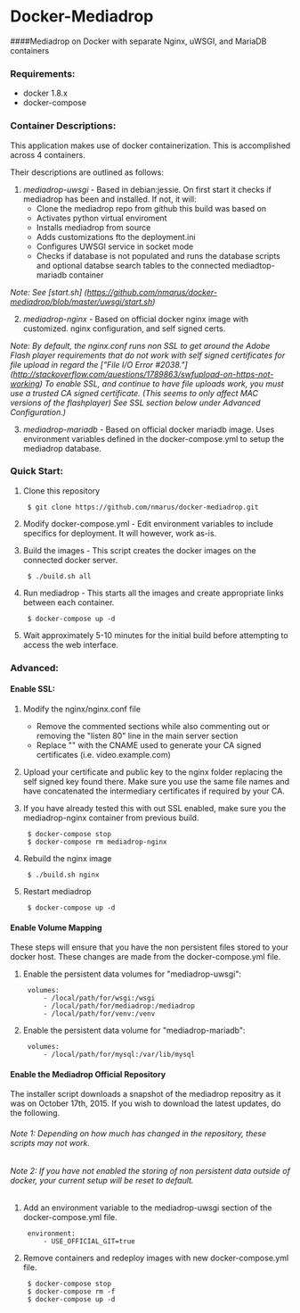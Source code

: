 # Docker-Mediadrop
####Mediadrop on Docker with separate Nginx, uWSGI, and MariaDB containers

### Requirements:

- docker 1.8.x
- docker-compose

### Container Descriptions:
This application makes use of docker containerization. This is accomplished across 4 containers.

Their descriptions are outlined as follows:

1. *mediadrop-uwsgi* - Based in debian:jessie. On first start it checks if mediadrop has been and installed. If not, it will:
    * Clone the mediadrop repo from github this build was based on
    * Activates python virtual enviroment
    * Installs mediadrop from source
    * Adds customizations fto the deployment.ini
    * Configures UWSGI service in socket mode
    * Checks if database is not populated and runs the database scripts and optional databse search tables to the connected mediadtop-mariadb container


*Note: See [start.sh] (https://github.com/nmarus/docker-mediadrop/blob/master/uwsgi/start.sh)*


2. *mediadrop-nginx* - Based on official docker nginx image with customized.
nginx configuration, and self signed certs.


*Note: By default, the nginx.conf runs non SSL to get around the Adobe Flash player requirements that do not work with self signed certificates for file upload in regard the ["File I/O Error #2038."] (http://stackoverflow.com/questions/1789863/swfupload-on-https-not-working) To enable SSL, and continue to have file uploads work, you must use a trusted CA signed certificate. (This seems to only affect MAC versions of the flashplayer) See SSL section below under Advanced Configuration.)*


3. *mediadrop-mariadb* - Based on official docker mariadb image. Uses environment variables defined in the docker-compose.yml to setup the mediadrop database.

### Quick Start:

1. Clone this repository

        $ git clone https://github.com/nmarus/docker-mediadrop.git

2. Modify docker-compose.yml - Edit environment variables to include specifics for
deployment. It will however, work as-is.

3. Build the images - This script creates the docker images on the connected docker server.

        $ ./build.sh all

4. Run mediadrop - This starts all the images and create appropriate links between each container.

        $ docker-compose up -d

5. Wait approximately 5-10 minutes for the initial build before attempting to access the web interface.

### Advanced:

#### Enable SSL:

1. Modify the nginx/nginx.conf file
    - Remove the commented sections while also commenting out or removing the "listen 80" line in the main server section
    - Replace "<fqdn>" with the CNAME used to generate your CA signed certificates (i.e. video.example.com)

2. Upload your certificate and public key to the nginx folder replacing the self signed key found there. Make sure you use the same file names and have concatenated the intermediary certificates if required by your CA.

3. If you have already tested this with out SSL enabled, make sure you the mediadrop-nginx container from previous build.

        $ docker-compose stop
        $ docker-compose rm mediadrop-nginx

4. Rebuild the nginx image

        $ ./build.sh nginx

5. Restart mediadrop

        $ docker-compose up -d

#### Enable Volume Mapping

These steps will ensure that you have the non persistent files stored to your docker host. These changes are made from the docker-compose.yml file.

1. Enable the persistent data volumes for "mediadrop-uwsgi":

        volumes:
            - /local/path/for/wsgi:/wsgi
            - /local/path/for/mediadrop:/mediadrop
            - /local/path/for/venv:/venv

2. Enable the persistent data volume for "mediadrop-mariadb":

        volumes:
            - /local/path/for/mysql:/var/lib/mysql

#### Enable the Mediadrop Official Repository
The installer script downloads a snapshot of the mediadrop repositry as it was on October 17th, 2015. If you wish to download the latest updates, do the following.

###### Note 1: Depending on how much has changed in the repository, these scripts may not work.

###### Note 2: If you have not enabled the storing of non persistent data outside of docker, your current setup will be reset to default.

1. Add an environment variable to the mediadrop-uwsgi section of the docker-compose.yml file.

        environment:
            - USE_OFFICIAL_GIT=true

2. Remove containers and redeploy images with new docker-compose.yml file.

        $ docker-compose stop
        $ docker-compose rm -f
        $ docker-compose up -d

